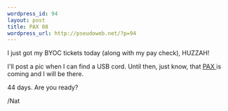```yaml
--- 
wordpress_id: 94
layout: post
title: PAX 08
wordpress_url: http://pseudoweb.net/?p=94
---
```

I just got my BYOC tickets today (along with my pay check), HUZZAH!

I'll post a pic when I can find a USB cord. Until then, just know, that <a href="http://www.pennyarcadeexpo.com/">PAX </a>is coming and I will be there.

44 days. Are you ready?

/Nat
